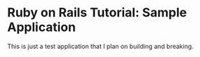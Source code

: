 # Ruby on Rails Tutorial: Sample Application

This is just a test application that I plan on building and breaking.
